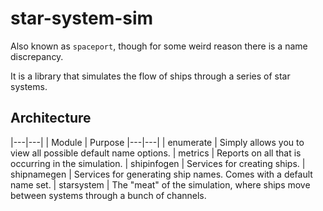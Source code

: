 # star-system-sim

Also known as `spaceport`, though for some weird reason there is a name
discrepancy.

It is a library that simulates the flow of ships through a series of star
systems.

## Architecture

|---|---|
| Module | Purpose
|---|---|
| enumerate | Simply allows you to view all possible default name options.
| metrics | Reports on all that is occurring in the simulation.
| shipinfogen | Services for creating ships.
| shipnamegen | Services for generating ship names. Comes with a default name set.
| starsystem | The "meat" of the simulation, where ships move between systems through a bunch of channels.
